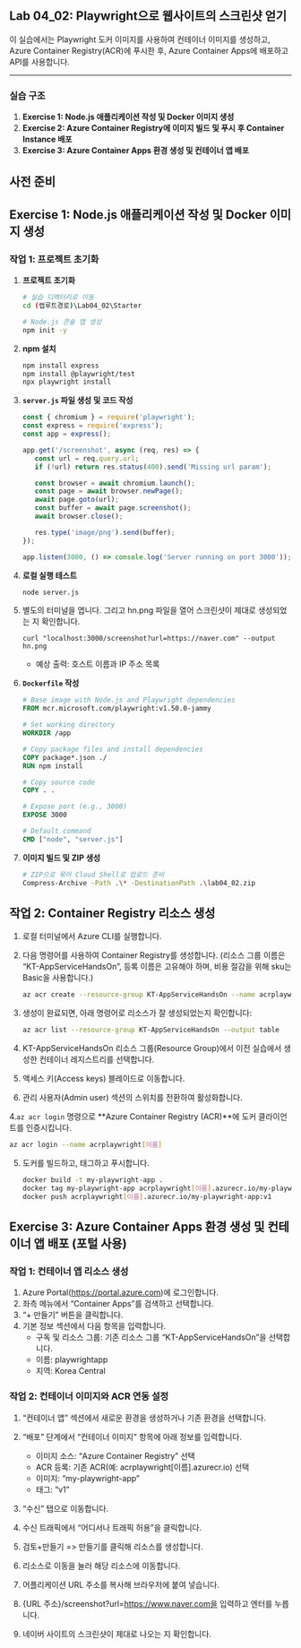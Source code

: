 ## Lab 04_02: Playwright으로 웹사이트의 스크린샷 얻기

이 실습에서는 Playwright 도커 이미지를 사용하여 컨테이너 이미지를 생성하고, Azure Container Registry(ACR)에 푸시한 후, Azure Container Apps에 배포하고 API를 사용합니다.

---

### 실습 구조

1. **Exercise 1: Node.js 애플리케이션 작성 및 Docker 이미지 생성**
2. **Exercise 2: Azure Container Registry에 이미지 빌드 및 푸시 후 Container Instance 배포**
3. **Exercise 3: Azure Container Apps 환경 생성 및 컨테이너 앱 배포**

## 사전 준비

## Exercise 1: Node.js 애플리케이션 작성 및 Docker 이미지 생성

### 작업 1: 프로젝트 초기화

1. **프로젝트 초기화**

   ```bash
   # 실습 디렉터리로 이동
   cd (랩루트경로)\Lab04_02\Starter

   # Node.js 콘솔 앱 생성
   npm init -y

   ```

2. **npm 설치**
   ```bash
   npm install express
   npm install @playwright/test
   npx playwright install
   ```

2. **`server.js` 파일 생성 및 코드 작성**

   ```js
   const { chromium } = require('playwright');
   const express = require('express');
   const app = express();

   app.get('/screenshot', async (req, res) => {
      const url = req.query.url;
      if (!url) return res.status(400).send('Missing url param');

      const browser = await chromium.launch();
      const page = await browser.newPage();
      await page.goto(url);
      const buffer = await page.screenshot();
      await browser.close();

      res.type('image/png').send(buffer);
   });

   app.listen(3000, () => console.log('Server running on port 3000'));
   ```
3. **로컬 실행 테스트**

   ```bash
   node server.js
   ```

4. 별도의 터미널을 엽니다. 그리고 hn.png 파일을 열어 스크린샷이 제대로 생성되었는 지 확인합니다.

   ```
   curl "localhost:3000/screenshot?url=https://naver.com" --output hn.png
   ```

   * 예상 출력: 호스트 이름과 IP 주소 목록
4. **`Dockerfile` 작성**

   ```dockerfile
   # Base image with Node.js and Playwright dependencies
   FROM mcr.microsoft.com/playwright:v1.50.0-jammy

   # Set working directory
   WORKDIR /app

   # Copy package files and install dependencies
   COPY package*.json ./
   RUN npm install

   # Copy source code
   COPY . .

   # Expose port (e.g., 3000)
   EXPOSE 3000

   # Default command
   CMD ["node", "server.js"]
   ```
5. **이미지 빌드 및 ZIP 생성**

   ```bash
   # ZIP으로 묶어 Cloud Shell로 업로드 준비
   Compress-Archive -Path .\* -DestinationPath .\lab04_02.zip
   ```

## 작업 2: Container Registry 리소스 생성

1. 로컬 터미널에서 Azure CLI를 실행합니다.
2. 다음 명령어를 사용하여 Container Registry를 생성합니다. (리소스 그룹 이름은 “KT-AppServiceHandsOn”, 등록 이름은 고유해야 하며, 비용 절감을 위해 sku는 Basic을 사용합니다.)

   ```bash
   az acr create --resource-group KT-AppServiceHandsOn --name acrplaywright[이름] --sku Basic
   ```
3. 생성이 완료되면, 아래 명령어로 리소스가 잘 생성되었는지 확인합니다:
   ```bash
   az acr list --resource-group KT-AppServiceHandsOn --output table
   ```
1. KT-AppServiceHandsOn 리소스 그룹(Resource Group)에서 이전 실습에서 생성한 컨테이너 레지스트리를 선택합니다.
2. 액세스 키(Access keys) 블레이드로 이동합니다.
3. 관리 사용자(Admin user) 섹션의 스위치를 전환하여 활성화합니다.
   
4.`az acr login` 명령으로 **Azure Container Registry (ACR)**에 도커 클라이언트를 인증시킵니다.

   ```bash
   az acr login --name acrplaywright[이름]
   ```

5. 도커를 빌드하고, 태그하고 푸시합니다.

   ```bash
   docker build -t my-playwright-app .
   docker tag my-playwright-app acrplaywright[이름].azurecr.io/my-playwright-app:v1
   docker push acrplaywright[이름].azurecr.io/my-playwright-app:v1

   ```

## Exercise 3: Azure Container Apps 환경 생성 및 컨테이너 앱 배포 (포털 사용)

### 작업 1: 컨테이너 앱 리소스 생성

1. Azure Portal(https://portal.azure.com)에 로그인합니다.
2. 좌측 메뉴에서 “Container Apps”를 검색하고 선택합니다.
3. “+ 만들기” 버튼을 클릭합니다.
4. 기본 정보 섹션에서 다음 항목을 입력합니다.
   - 구독 및 리소스 그룹: 기존 리소스 그룹 “KT-AppServiceHandsOn”을 선택합니다.
   - 이름: playwrightapp
   - 지역: Korea Central

### 작업 2: 컨테이너 이미지와 ACR 연동 설정

1. “컨테이너 앱” 섹션에서 새로운 환경을 생성하거나 기존 환경을 선택합니다.
2. “배포” 단계에서 “컨테이너 이미지” 항목에 아래 정보를 입력합니다.
   - 이미지 소스: “Azure Container Registry” 선택
   - ACR 등록: 기존 ACR(예: acrplaywright[이름].azurecr.io) 선택
   - 이미지: “my-playwright-app”
   - 태그: “v1”

3. “수신” 탭으로 이동합니다.
4. 수신 트래픽에서 “어디서나 트래픽 허용”을 클릭합니다.
5. 검토+만들기 => 만들기를 클릭해 리소스를 생성합니다.
6. 리소스로 이동을 눌러 해당 리소스에 이동합니다.
7. 어플리케이션 URL 주소를 복사해 브라우저에 붙여 넣습니다.
8. {URL 주소}/screenshot?url=https://www.naver.com을 입력하고 엔터를 누릅니다.
9. 네이버 사이트의 스크린샷이 제대로 나오는 지 확인합니다.